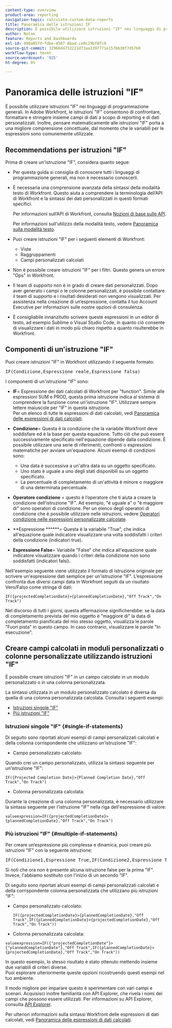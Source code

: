 ```yaml
---
content-type: overview
product-area: reporting
navigation-topic: calculate-custom-data-reports
title: Panoramica delle istruzioni IF
description: È possibile utilizzare istruzioni "IF" nei linguaggi di programmazione generali. In Adobe Workfront, le istruzioni "IF" consentono di confrontare, formattare e stringere insieme campi di dati a scopo di reporting e di dati personalizzati. Inoltre, pensare matematicamente alle istruzioni "IF" porta a una migliore comprensione concettuale, dal momento che le variabili per le espressioni sono comunemente utilizzate.
author: Nolan
feature: Reports and Dashboards
exl-id: 090a85fd-fdbe-4507-8bad-ce8c29bf8fc9
source-git-commit: 32966d4732221d73aa3397771e157b630f7d5760
workflow-type: tm+mt
source-wordcount: '925'
ht-degree: 0%

---
```


# Panoramica delle istruzioni &quot;IF&quot;

È possibile utilizzare istruzioni &quot;IF&quot; nei linguaggi di programmazione generali. In Adobe Workfront, le istruzioni &quot;IF&quot; consentono di confrontare, formattare e stringere insieme campi di dati a scopo di reporting e di dati personalizzati. Inoltre, pensare matematicamente alle istruzioni &quot;IF&quot; porta a una migliore comprensione concettuale, dal momento che le variabili per le espressioni sono comunemente utilizzate.

## Recommendations per istruzioni &quot;IF&quot;

Prima di creare un&#39;istruzione &quot;IF&quot;, considera quanto segue:

* Per questa guida si consiglia di conoscere tutti i linguaggi di programmazione generali, ma non è necessario conoscerli.
* È necessaria una comprensione avanzata della sintassi della modalità testo di Workfront. Questo aiuta a comprendere la terminologia dell’API di Workfront e la sintassi dei dati personalizzati in questi formati specifici.

  Per informazioni sull’API di Workfront, consulta [Nozioni di base sulle API](../../../wf-api/general/api-basics.md).

  Per informazioni sull&#39;utilizzo della modalità testo, vedere [Panoramica sulla modalità testo](../../../reports-and-dashboards/reports/text-mode/understand-text-mode.md).

* Puoi creare istruzioni &quot;IF&quot; per i seguenti elementi di Workfront:

   * Viste
   * Raggruppamenti
   * Campi personalizzati calcolati

* Non è possibile creare istruzioni &quot;IF&quot; per i filtri. Questo genera un errore &quot;Ops&quot; in Workfront.
* Il team di supporto non è in grado di creare dati personalizzati. Dopo aver generato i campi o le colonne personalizzati, è possibile contattare il team di supporto e i risultati desiderati non vengono visualizzati. Per assistenza nella creazione di un’espressione, contatta il tuo Account Executive per informazioni sulle nostre opzioni di consulenza.
* È consigliabile innanzitutto scrivere queste espressioni in un editor di testo, ad esempio Sublime o Visual Studio Code, in quanto ciò consente di visualizzare i dati in modo più chiaro rispetto a quanto risulterebbe in Workfront.

## Componenti di un&#39;istruzione &quot;IF&quot;

Puoi creare istruzioni &quot;IF&quot; in Workfront utilizzando il seguente formato:
<pre>IF(Condizione,Espressione reale,Espressione falsa)</pre>I componenti di un'istruzione "IF" sono:

* **IF**= Espressione dei dati calcolati di Workfront per &quot;function&quot;. Simile alle espressioni SUM e PROD, questa prima istruzione indica al sistema di comprendere la funzione come un&#39;istruzione &quot;IF&quot;. Utilizzare sempre lettere maiuscole per &quot;IF&quot; in questa istruzione.\
  Per un elenco di tutte le espressioni di dati calcolati, vedi [Panoramica delle espressioni di dati calcolati](../../../reports-and-dashboards/reports/calc-cstm-data-reports/calculated-data-expressions.md).

* **Condizione**= Questa è la condizione che la variabile Workfront deve soddisfare ed è la base per questa equazione. Tutto ciò che può essere successivamente specificato nell&#39;equazione dipende dalla condizione. È possibile utilizzare una serie di riferimenti, confronti o espressioni matematiche per avviare un&#39;equazione. Alcuni esempi di condizioni sono:

   * Una data è successiva a un&#39;altra data su un oggetto specificato.
   * Uno stato è uguale a uno degli stati disponibili su un oggetto specificato.
   * La percentuale di completamento di un&#39;attività è minore o maggiore di una determinata percentuale.

* **Operatore condizione** = questo è l’operatore che ti aiuta a creare la condizione dell’istruzione &quot;IF&quot;. Ad esempio, &quot;è uguale a&quot; o &quot;è maggiore di&quot; sono operatori di condizione. Per un elenco degli operatori di condizione che è possibile utilizzare nelle istruzioni, vedere [Operatori condizione nelle espressioni personalizzate calcolate](../../../reports-and-dashboards/reports/calc-cstm-data-reports/condition-operators-calculated-custom-expressions.md).

* **Espressione ******= Questa è la variabile &quot;True&quot;, che indica all&#39;equazione quale indicatore visualizzare una volta soddisfatti i criteri della condizione (indicatori true).

* **Espressione False**= Variabile &quot;False&quot; che indica all&#39;equazione quale indicatore visualizzare quando i criteri della condizione non sono soddisfatti (indicatori falsi).

Nell&#39;esempio seguente viene utilizzato il formato di istruzione originale per scrivere un&#39;espressione dati semplice per un&#39;istruzione &quot;IF&quot;. L’espressione confronta due diversi campi data in Workfront seguiti da un risultato Vero/Falso come stringa di dati:

```
IF({projectedCompletionDate}>{plannedCompletionDate},"Off Track","On Track")
```

Nel discorso di tutti i giorni, questa affermazione significherebbe: se la data di completamento prevista del mio oggetto è &quot;maggiore di&quot; la data di completamento pianificata del mio stesso oggetto, visualizza le parole &quot;Fuori pista&quot; in questo campo. In caso contrario, visualizzare le parole &quot;In esecuzione&quot;.

## Creare campi calcolati in moduli personalizzati o colonne personalizzate utilizzando istruzioni &quot;IF&quot;

È possibile creare istruzioni &quot;IF&quot; in un campo calcolato in un modulo personalizzato o in una colonna personalizzata.

La sintassi utilizzata in un modulo personalizzato calcolato è diversa da quella di una colonna personalizzata calcolata. Consulta i seguenti esempi:

* [Istruzioni singole &quot;IF&quot;](#single-if-statements)
* [Più istruzioni &quot;IF&quot;](#multiple-if-statements)

### Istruzioni singole &quot;IF&quot; {#single-if-statements}

Di seguito sono riportati alcuni esempi di campi personalizzati calcolati e della colonna corrispondente che utilizzano un’istruzione &quot;IF&quot;:

* Campo personalizzato calcolato:

Quando crei un campo personalizzato, utilizza la sintassi seguente per un’istruzione &quot;IF&quot;:

```
IF({Projected Completion Date}>{Planned Completion Date},"Off Track","On Track")
```

* Colonna personalizzata calcolata:

Durante la creazione di una colonna personalizzata, è necessario utilizzare la sintassi seguente per l&#39;istruzione &quot;IF&quot; nella riga dell&#39;espressione di valore:

```
valueexpression=IF({projectedCompletionDate}>{plannedCompletionDate},"Off Track","On Track")
```

### Più istruzioni &quot;IF&quot; {#multiple-if-statements}

Per creare un’espressione più complessa e dinamica, puoi creare più istruzioni &quot;IF&quot; con la seguente istruzione:

<pre>IF(Condizione1,Espressione True,IF(Condizione2,Espressione True,Espressione False))</pre>Si noti che ora non è presente alcuna istruzione false per la prima "IF". Invece, l'abbiamo sostituito con l'inizio di un secondo "IF".

Di seguito sono riportati alcuni esempi di campi personalizzati calcolati e della corrispondente colonna personalizzata che utilizzano più istruzioni &quot;IF&quot;:

* Campo personalizzato calcolato:

  ```
  IF({projectedCompletionDate}>{plannedCompletionDate},"Off Track",IF({plannedCompletionDate}>{projectedCompletionDate},"Off Track","On Track"))
  ```

* Colonna personalizzata calcolata:

```
valueexpression=IF({"projectedCompletionDate"}>{"plannedCompletionDate"},"Off Track",IF({plannedCompletionDate}>{projectedCompletionDate},"Off Track","On Track"))
```

In questo esempio, lo stesso risultato è stato ottenuto mettendo insieme due variabili di criteri diverse.\
Puoi esplorare ulteriormente queste opzioni ricostruendo questi esempi nel tuo ambiente.

Il modo migliore per imparare questo è sperimentare con vari campi e scenari. Acquisisci inoltre familiarità con API Explorer, che rivela i nomi dei campi che possono essere utilizzati. Per informazioni su API Explorer, consulta [API Explorer](../../../wf-api/general/api-explorer.md).

Per ulteriori informazioni sulla sintassi Workfront delle espressioni di dati calcolati, vedi [Panoramica delle espressioni di dati calcolati](../../../reports-and-dashboards/reports/calc-cstm-data-reports/calculated-data-expressions.md).
